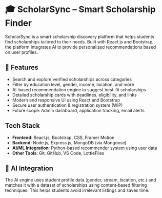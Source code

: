 # 🎓 ScholarSync – Smart Scholarship Finder

ScholarSync is a smart scholarship discovery platform that helps students find scholarships tailored to their needs. Built with React.js and Bootstrap, the platform integrates AI to provide personalized recommendations based on user profiles.

## 🚀 Features

-  Search and explore verified scholarships across categories
-  Filter by education level, gender, income, location, and more
-  AI-based recommendation engine to suggest best-fit scholarships
-  Detailed scholarship cards with deadlines, eligibility, and links
-  Modern and responsive UI using React and Bootstrap
-  Secure user authentication & registration system (WIP)
-  Future scope: Admin dashboard, application tracking, email alerts

##  Tech Stack

- **Frontend**: React.js, Bootstrap, CSS, Framer Motion
- **Backend**: Node.js, Express.js, MongoDB (via Mongoose)
- **AI/ML Integration**: Python-based recommender system using user data
- **Other Tools**: Git, GitHub, VS Code, LottieFiles

## 🧠 AI Integration

The AI engine uses student profile data (gender, stream, location, etc.) and matches it with a dataset of scholarships using content-based filtering techniques. This helps students avoid irrelevant listings and saves time.

